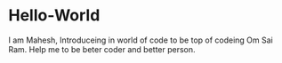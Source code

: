 # Hello-World
I am Mahesh, Introduceing in world of code to be top of codeing Om Sai Ram. Help me to be beter coder and better person.
